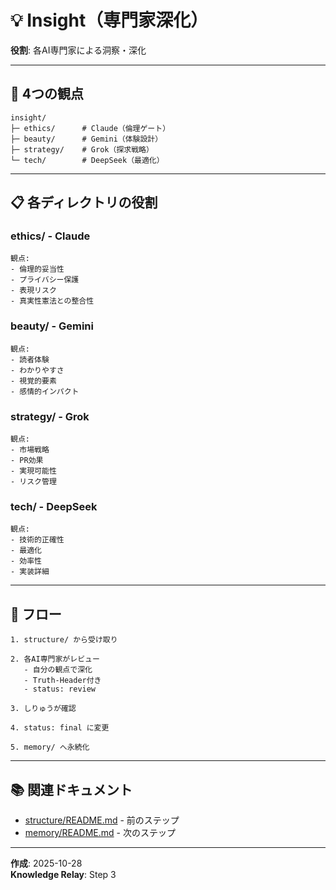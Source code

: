 # 💡 Insight（専門家深化）

**役割**: 各AI専門家による洞察・深化

---

## 🎯 4つの観点

```
insight/
├─ ethics/      # Claude（倫理ゲート）
├─ beauty/      # Gemini（体験設計）
├─ strategy/    # Grok（探求戦略）
└─ tech/        # DeepSeek（最適化）
```

---

## 📋 各ディレクトリの役割

### ethics/ - Claude

```
観点:
- 倫理的妥当性
- プライバシー保護
- 表現リスク
- 真実性憲法との整合性
```

### beauty/ - Gemini

```
観点:
- 読者体験
- わかりやすさ
- 視覚的要素
- 感情的インパクト
```

### strategy/ - Grok

```
観点:
- 市場戦略
- PR効果
- 実現可能性
- リスク管理
```

### tech/ - DeepSeek

```
観点:
- 技術的正確性
- 最適化
- 効率性
- 実装詳細
```

---

## 🔄 フロー

```
1. structure/ から受け取り

2. 各AI専門家がレビュー
   - 自分の観点で深化
   - Truth-Header付き
   - status: review

3. しりゅうが確認

4. status: final に変更

5. memory/ へ永続化
```

---

## 📚 関連ドキュメント

- [structure/README.md](../structure/README.md) - 前のステップ
- [memory/README.md](../memory/README.md) - 次のステップ

---

**作成**: 2025-10-28  
**Knowledge Relay**: Step 3

